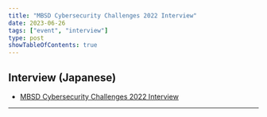 ```yaml
---
title: "MBSD Cybersecurity Challenges 2022 Interview"
date: 2023-06-26
tags: ["event", "interview"]
type: post
showTableOfContents: true
---
```


## Interview (Japanese)
- [MBSD Cybersecurity Challenges 2022 Interview](https://www.mbsd.jp/2022_IPFactory/)

---
